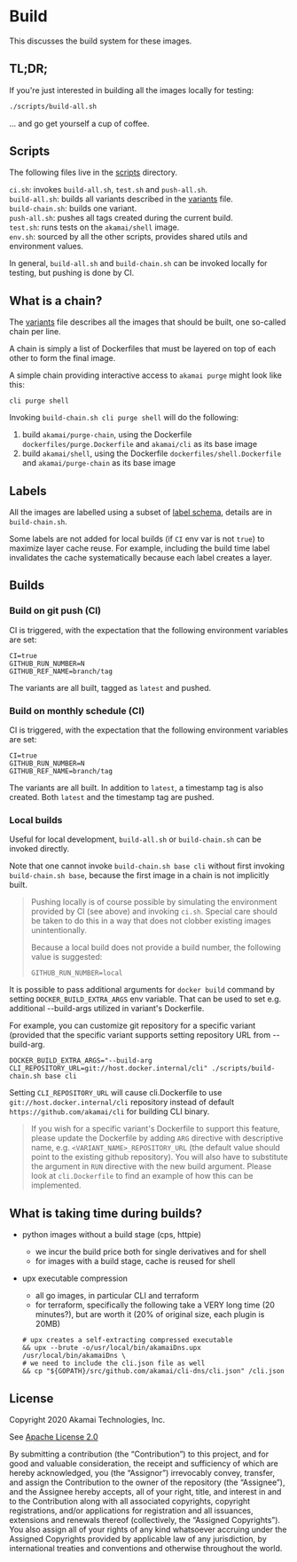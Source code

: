# Build

This discusses the build system for these images.

## TL;DR;

If you're just interested in building all the images locally for testing:

```bash
./scripts/build-all.sh
```

... and go get yourself a cup of coffee.

## Scripts

The following files live in the [scripts](../scripts) directory.

`ci.sh`: invokes `build-all.sh`, `test.sh` and `push-all.sh`.  
`build-all.sh`: builds all variants described in the [variants](../variants) file.  
`build-chain.sh`: builds one variant.  
`push-all.sh`: pushes all tags created during the current build.  
`test.sh`: runs tests on the `akamai/shell` image.  
`env.sh`: sourced by all the other scripts, provides shared utils and environment values.  

In general, `build-all.sh` and `build-chain.sh` can be invoked locally for testing, but pushing is done by CI.

## What is a chain?

The [variants](../variants) file describes all the images that should be built, one so-called chain per line.

A chain is simply a list of Dockerfiles that must be layered on top of each other to form the final image.

A simple chain providing interactive access to `akamai purge` might look like this:

```
cli purge shell
```

Invoking `build-chain.sh cli purge shell` will do the following:

1. build `akamai/purge-chain`, using the Dockerfile `dockerfiles/purge.Dockerfile` and `akamai/cli` as its base image
2. build `akamai/shell`, using the Dockerfile `dockerfiles/shell.Dockerfile` and  `akamai/purge-chain` as its base image

## Labels

All the images are labelled using a subset of [label schema](http://label-schema.org/rc1/), details are in `build-chain.sh`.

Some labels are not added for local builds (if `CI` env var is not `true`) to maximize layer cache reuse. For example, including the build time label invalidates the cache systematically because each label creates a layer.

## Builds

### Build on git push (CI)

CI is triggered, with the expectation that the following environment variables are set:

```
CI=true
GITHUB_RUN_NUMBER=N
GITHUB_REF_NAME=branch/tag
```

The variants are all built, tagged as `latest` and pushed.

### Build on monthly schedule (CI)

CI is triggered, with the expectation that the following environment variables are set:

```
CI=true
GITHUB_RUN_NUMBER=N
GITHUB_REF_NAME=branch/tag
```

The variants are all built. In addition to `latest`, a timestamp tag is also created. Both `latest` and the timestamp tag are pushed.

### Local builds

Useful for local development, `build-all.sh` or `build-chain.sh` can be invoked directly.

Note that one cannot invoke `build-chain.sh base cli` without first invoking `build-chain.sh base`, because the first image in a chain is not implicitly built.

> Pushing locally is of course possible by simulating the environment provided by CI (see above) and invoking `ci.sh`.
> Special care should be taken to do this in a way that does not clobber existing images unintentionally.
>
> Because a local build does not provide a build number, the following value is suggested:
>
> ```
> GITHUB_RUN_NUMBER=local
> ```
It is possible to pass additional arguments for `docker build` command by setting `DOCKER_BUILD_EXTRA_ARGS` env variable. That can be used to set e.g. additional --build-args utilized in variant's Dockerfile.

For example, you can customize git repository for a specific variant (provided that the specific variant supports setting repository URL from --build-arg. 
```
DOCKER_BUILD_EXTRA_ARGS="--build-arg CLI_REPOSITORY_URL=git://host.docker.internal/cli" ./scripts/build-chain.sh base cli
```
Setting `CLI_REPOSITORY_URL` will cause cli.Dockerfile to use `git://host.docker.internal/cli` repository instead of default `https://github.com/akamai/cli` for building CLI binary.

> If you wish for a specific variant's Dockerfile to support this feature, please update the Dockerfile by adding `ARG` directive with descriptive name, e.g.
> `<VARIANT_NAME>_REPOSITORY_URL` (the default value should point to the existing github repository). You will also have to substitute the argument in `RUN` directive with the new build argument. 
> Please look at `cli.Dockerfile` to find an example of how this can be implemented.

## What is taking time during builds?

* python images without a build stage (cps, httpie)
  * we incur the build price both for single derivatives and for shell
  * for images with a build stage, cache is reused for shell
* upx executable compression
  * all go images, in particular CLI and terraform
  * for terraform, specifically the following take a VERY long time (20 minutes?), but are worth it (20% of original size, each plugin is 20MB)

  ```
  # upx creates a self-extracting compressed executable
  && upx --brute -o/usr/local/bin/akamaiDns.upx /usr/local/bin/akamaiDns \
  # we need to include the cli.json file as well
  && cp "${GOPATH}/src/github.com/akamai/cli-dns/cli.json" /cli.json
  ```

## License

Copyright 2020 Akamai Technologies, Inc.

See [Apache License 2.0](../LICENSE)

By submitting a contribution (the “Contribution”) to this project, and for good and valuable consideration, the receipt and sufficiency of which are hereby acknowledged, you (the “Assignor”) irrevocably convey, transfer, and assign the Contribution to the owner of the repository (the “Assignee”), and the Assignee hereby accepts, all of your right, title, and interest in and to the Contribution along with all associated copyrights, copyright registrations, and/or applications for registration and all issuances, extensions and renewals thereof (collectively, the “Assigned Copyrights”). You also assign all of your rights of any kind whatsoever accruing under the Assigned Copyrights provided by applicable law of any jurisdiction, by international treaties and conventions and otherwise throughout the world.